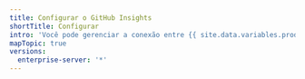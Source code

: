 ```yaml
---
title: Configurar o GitHub Insights
shortTitle: Configurar
intro: 'Você pode gerenciar a conexão entre {{ site.data.variables.product.prodname_insights }} e {{ site.data.variables.product.prodname_enterprise }}, bem como gerenciar as permissões para usuários do {{ site.data.variables.product.prodname_insights }}.'
mapTopic: true
versions:
  enterprise-server: '*'
---
```


